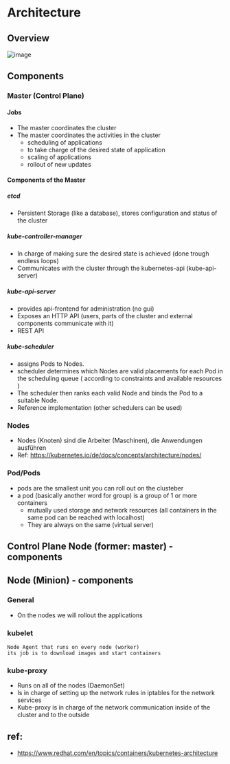# Architecture

## Overview 

![image](https://github.com/user-attachments/assets/751339d5-f279-483b-a9c5-1ba196c4c3b6)

## Components

### Master (Control Plane)

#### Jobs

  * The master coordinates the cluster
  * The master coordinates the activities in the cluster
    * scheduling of applications
    * to take charge of the desired state of application 
    * scaling of applications 
    * rollout of new updates

#### Components of the Master 

##### etcd

  * Persistent Storage (like a database), stores configuration and status of the cluster 
  
##### kube-controller-manager  
  
  * In charge of making sure the desired state is achieved (done trough endless loops)  
  * Communicates with the cluster through the kubernetes-api (kube-api-server)

##### kube-api-server 

  * provides api-frontend for administration (no gui)
  * Exposes an HTTP API (users, parts of the cluster and external components communicate with it)
  * REST API
 
##### kube-scheduler 

  * assigns Pods to Nodes. 
  * scheduler determines which Nodes are valid placements for each Pod in the scheduling queue 
    ( according to constraints and available resources )
  * The scheduler then ranks each valid Node and binds the Pod to a suitable Node. 
  * Reference implementation (other schedulers can be used)
 
### Nodes  

  * Nodes (Knoten) sind die Arbeiter (Maschinen), die Anwendungen ausführen
  * Ref: https://kubernetes.io/de/docs/concepts/architecture/nodes/

### Pod/Pods 

  * pods are the smallest unit you can roll out on the clusteber
  * a pod (basically another word for group) is a group of 1 or more containers
    * mutually used storage and network resources (all containers in the same pod can be reached with localhost)   
    * They are always on the same (virtual server)
    
## Control Plane Node (former: master) - components 

## Node (Minion) - components 

### General 

  * On the nodes we will rollout the applications

### kubelet

```
Node Agent that runs on every node (worker) 
its job is to download images and start containers 
```

### kube-proxy 

  * Runs on all of the nodes (DaemonSet)
  * Is in charge of setting up the network rules in iptables for the network services 
  * Kube-proxy is in charge of the network communication inside of the cluster and to the outside
  
## ref:

  * https://www.redhat.com/en/topics/containers/kubernetes-architecture
